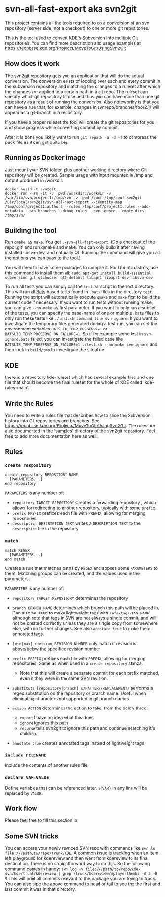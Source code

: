svn-all-fast-export aka svn2git
===============================
This project contains all the tools required to do a conversion of an svn repository (server side, not a checkout) to one or more git repositories.

This is the tool used to convert KDE's Subversion into multiple Git repositories.  You can find more description and usage examples at https://techbase.kde.org/Projects/MoveToGit/UsingSvn2Git


How does it work
----------------
The svn2git repository gets you an application that will do the actual conversion.
The conversion exists of looping over each and every commit in the subversion repository and matching the changes to a ruleset after which the changes are applied to a certain path in a git repo.
The ruleset can specify which git repository to use and thus you can have more than one git repository as a result of running the conversion.
Also noteworthy is that you can have a rule that, for example, changes in svnrepo/branches/foo/2.1/ will appear as a git-branch in a repository.

If you have a proper ruleset the tool will create the git repositories for you and show progress while converting commit by commit.

After it is done you likely want to run `git repack -a -d -f` to compress the pack file as it can get quite big.

Running as Docker image
-----------------------
Just mount your SVN folder, plus another working directory where Git repository will be created.
Sample usage with input mounted in /tmp and output produced in /workdir:
```
docker build -t svn2git .
docker run --rm -it -v `pwd`/workdir:/workdir -v /var/lib/svn/project1:/tmp/svn -v `pwd`/conf:/tmp/conf svn2git /usr/local/svn2git/svn-all-fast-export --identity-map /tmp/conf/project1.authors --rules /tmp/conf/project1.rules --add-metadata --svn-branches --debug-rules --svn-ignore --empty-dirs /tmp/svn/ 
```

Building the tool
-----------------
Run `qmake && make`.  You get `./svn-all-fast-export`.
(Do a checkout of the repo .git' and run qmake and make. You can only build it after having installed libsvn-dev, and naturally Qt. Running the command will give you all the options you can pass to the tool.)

You will need to have some packages to compile it. For Ubuntu distros, use this command to install them all:
`sudo apt-get install build-essential subversion git qtchooser qt5-default libapr1 libapr1-dev libsvn-dev`

To run all tests you can simply call the `test.sh` script in the root directory.
This will run all [Bats](https://github.com/bats-core/bats-core) based tests
found in `.bats` files in the directory `test`. Running the script will automatically
execute `qmake` and `make` first to build the current code if necessary.
If you want to run tests without running make, you can give `--no-make` as first parameter.
If you want to only run a subset of the tests, you can specify the base-name of one
or multiple `.bats` files to only run these tests like `./test.sh command-line svn-ignore`.
If you want to investigate the temporary files generated during a test run,
you can set the environment variables `BATSLIB_TEMP_PRESERVE=1` or `BATSLIB_TEMP_PRESERVE_ON_FAILURE=1`.
So if for example some test in `svn-ignore.bats` failed, you can investigate the failed case like
`BATSLIB_TEMP_PRESERVE_ON_FAILURE=1 ./test.sh --no-make svn-ignore` and then look
in `build/tmp` to investigate the situation.

KDE
---
there is a repository kde-ruleset which has several example files and one file that should become the final ruleset for the whole of KDE called 'kde-rules-main'.

Write the Rules
---------------
You need to write a rules file that describes how to slice the Subversion history into Git repositories and branches. See https://techbase.kde.org/Projects/MoveToGit/UsingSvn2Git.
The rules are also documented in the 'samples' directory of the svn2git repository. Feel free to add more documentation here as well.

Rules
-----
### `create respository`

```
create repository REPOSITORY NAME
  [PARAMETERS...]
end repository
```

`PARAMETERS` is any number of:

- `repository TARGET REPOSITORY` Creates a forwarding repository , which allows for redirecting to another repository, typically with some `prefix`.
- `prefix PREFIX` prefixes each file with `PREFIX`, allowing for merging repositories.
- `description DESCRIPTION TEXT` writes a `DESCRIPTION TEXT` to the `description` file in the repository

### `match`

```
match REGEX
  [PARAMETERS...]
end match
```

Creates a rule that matches paths by `REGEX` and applies some `PARAMETERS` to them. Matching groups can be created, and the values used in the parameters.

`PARAMETERS` is any number of:

- `repository TARGET REPOSITORY` determines the repository
- `branch BRANCH NAME` determines which branch this path will be placed in. Can also be used to make lightweight tags with `refs/tags/TAG NAME` although note that tags in SVN are not always a single commit, and will not be created correctly unless they are a single copy from somewhere else, with no further changes. See also `annotate true` to make them annotated tags.
- `[min|max] revision REVISION NUMBER` only match if revision is above/below the specified revision number
- `prefix PREFIX` prefixes each file with `PREFIX`, allowing for merging repositories. Same as when used in a `create repository` stanza.
  - Note that this will create a separate commit for each prefix matched, even if they were in the same SVN revision.
- `substitute [repository|branch] s/PATTERN/REPLACEMENT/` performs a regex substitution on the repository or branch name. Useful when eliminating characters not supported in git branch names.
- `action ACTION` determines the action to take, from the below three:

  - `export` I have no idea what this does
  - `ignore` ignores this path
  - `recurse` tells svn2git to ignore this path and continue searching it's children.

- `annotate true` creates annotated tags instead of lightweight tags

### `include FILENAME`

Include the contents of another rules file

### `declare VAR=VALUE`

Define variables that can be referenced later. `${VAR}` in any line will be replaced by `VALUE`.


Work flow
---------
Please feel free to fill this section in.

Some SVN tricks
---------------
You can access your newly rsynced SVN repo with commands like `svn ls file:///path/to/repo/trunk/KDE`.
A common issue is tracking when an item left playground for kdereview and then went from kdereview to its final destination. There is no straightforward way to do this. So the following command comes in handy: `svn log -v file:///path/to/repo/kde-svn/kde/trunk/kdereview | grep /trunk/kdereview/mplayerthumbs -A 5 -B 5` This will print all commits relevant to the package you are trying to track. You can also pipe the above command to head or tail to see the the first and last commit it was in that directory.
